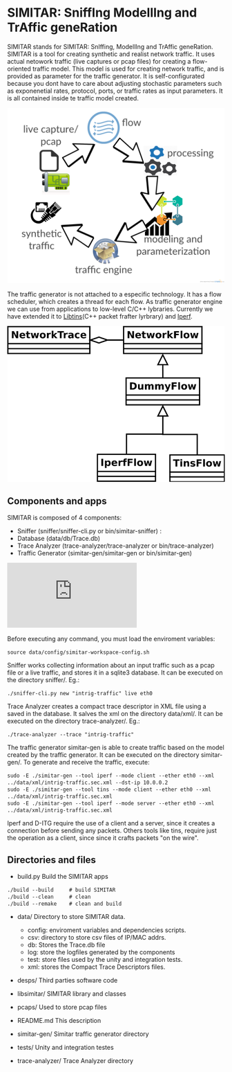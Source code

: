 # SIMITAR: SniffIng ModellIng and TrAffic geneRation

SIMITAR stands for SIMITAR: SnIffing, ModellIng and TrAffic geneRation. SIMITAR is a tool for creating synthetic and realist network traffic. It uses actual netowork traffic (live captures or pcap files) for creating a flow-oriented traffic model. This model is used for creating network traffic, and is provided as parameter for the traffic generator. It is self-configurated because you dont have to care about adjusting stochastic parameters such as exponenetial rates, protocol, ports, or traffic rates as input parameters. It is all contained inside te traffic model created.

![](https://github.com/AndersonPaschoalon/ProjetoMestrado/blob/master/SIMITAR/data/misc/digram-project-cycle.png)

The traffic generator is not attached to a especific technology. It has a flow scheduler, which creates a thread for each flow. As traffic generator engine we can use from applications to low-level C/C++ lybraries. Currently we have extended it to [Libtins](http://libtins.github.io/)(C++ packet frafter lyrbrary) and [Iperf](https://iperf.fr/).  

![](https://github.com/AndersonPaschoalon/ProjetoMestrado/blob/master/SIMITAR/data/misc/arch1.svg)


## Components and apps

SIMITAR is composed of 4 components:

- Sniffer (sniffer/sniffer-cli.py or bin/simitar-sniffer) : 
- Database (data/db/Trace.db)
- Trace Analyzer (trace-analyzer/trace-analyzer or bin/trace-analyzer)
- Traffic Generator (simitar-gen/simitar-gen or bin/simitar-gen)

![](https://github.com/AndersonPaschoalon/ProjetoMestrado/blob/master/SIMITAR/data/misc/architecture-diagram.pdf)

Before executing any command, you must load the enviroment variables:
```
source data/config/simitar-workspace-config.sh
```
Sniffer works collecting information about an input traffic such as a pcap file
or a live traffic, and stores it in a sqlite3 database. It can be executed on
the directory sniffer/. Eg.:
```
./sniffer-cli.py new "intrig-traffic" live eth0
```
Trace Analyzer creates a compact trace descriptor in XML file using a saved 
in the database. It salves the xml on the directory data/xml/. It can be 
executed on the directory trace-analyzer/. Eg.:
```
./trace-analyzer --trace "intrig-traffic"
```
The traffic generator simitar-gen is able to create traffic based on the model
created by the traffic generator. It can be executed on the directory 
simitar-gen/. To generate and receive the traffic, execute:
```
sudo -E ./simitar-gen --tool iperf --mode client --ether eth0 --xml ../data/xml/intrig-traffic.sec.xml --dst-ip 10.0.0.2
sudo -E ./simitar-gen --tool tins --mode client --ether eth0 --xml ../data/xml/intrig-traffic.sec.xml
sudo -E ./simitar-gen --tool iperf --mode server --ether eth0 --xml ../data/xml/intrig-traffic.sec.xml
```
Iperf and D-ITG  require the use of a client and a server, since it creates a 
connection before sending any packets. Others tools like tins, require
just the operation as a client, since since it crafts packets "on the wire".

## Directories and files



- build.py 
Build the SIMITAR apps
```
./build --build		# build SIMITAR
./build --clean		# clean 
./build --remake	# clean and build
```

- data/
Directory to store SIMITAR data.
	* config: enviroment variables and dependencies scripts.
	* csv: directory to store csv files of IP/MAC addrs.
	* db: Stores the Trace.db file
	* log: store the logfiles generated by the components
	* test: store files used by the unity and integration tests.
	* xml: stores the Compact Trace Descriptors files.

- desps/
Third parties software code

- libsimitar/
SIMITAR library and classes

- pcaps/
Used to store pcap files

- README.md
This description

- simitar-gen/
Simitar traffic generator directory

- tests/
Unity and integration testes

- trace-analyzer/
Trace Analyzer directory











